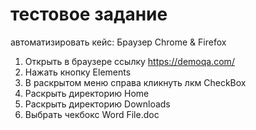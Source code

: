 # тестовое задание
автоматизировать кейс: 
Браузер Chrome & Firefox
1. Открыть в браузере ссылку https://demoqa.com/
2. Нажать кнопку Elements
3. В раскрытом меню справа кликнуть лкм CheckBox
4. Раскрыть директорию Home
5. Раскрыть директорию Downloads
6. Выбрать чекбокс Word File.doc